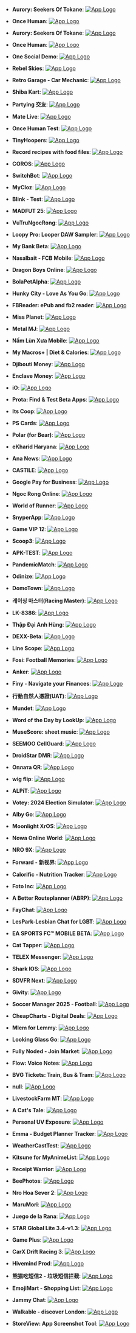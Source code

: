 - **Aurory: Seekers Of Tokane**: [![App Logo](https://is1-ssl.mzstatic.com/image/thumb/Purple211/v4/74/58/3f/74583ff9-bf0a-fda2-d722-fd41aed8ba14/AppIcon-0-0-1x_U007emarketing-0-8-0-85-220.png/200x200bb-80.png)](https://testflight.apple.com/join/FuaxsScP)
- **Once Human**: [![App Logo](https://is1-ssl.mzstatic.com/image/thumb/Purple221/v4/cf/e4/6e/cfe46e03-bb26-c780-62b9-801d22797ff2/AppIcon-0-0-1x_U007emarketing-0-10-0-0-85-220.png/200x200bb-80.png)](https://testflight.apple.com/join/P8z9Zbyj)

- **Aurory: Seekers Of Tokane**: [![App Logo](https://is1-ssl.mzstatic.com/image/thumb/Purple211/v4/74/58/3f/74583ff9-bf0a-fda2-d722-fd41aed8ba14/AppIcon-0-0-1x_U007emarketing-0-8-0-85-220.png/200x200bb-80.png)](https://testflight.apple.com/join/FuaxsScP)
- **Once Human**: [![App Logo](https://is1-ssl.mzstatic.com/image/thumb/Purple221/v4/cf/e4/6e/cfe46e03-bb26-c780-62b9-801d22797ff2/AppIcon-0-0-1x_U007emarketing-0-10-0-0-85-220.png/200x200bb-80.png)](https://testflight.apple.com/join/P8z9Zbyj)
- **One Social Demo**: [![App Logo](https://is1-ssl.mzstatic.com/image/thumb/Purple211/v4/33/31/94/333194dc-f2a0-7e64-988c-f1976f7e34c5/AppIcon-0-0-1x_U007ephone-0-1-85-220.png/200x200bb-80.png)](https://testflight.apple.com/join/aNcDUHZY)

- **Rebel Skies**: [![App Logo](https://is1-ssl.mzstatic.com/image/thumb/Purple211/v4/7f/d9/20/7fd92030-5c20-a3e5-5138-6551fc605353/AppIcon-0-0-1x_U007emarketing-0-10-0-0-85-220.png/200x200bb-80.png)](https://testflight.apple.com/join/MAPGP3FP)
- **Retro Garage - Car Mechanic**: [![App Logo](https://is1-ssl.mzstatic.com/image/thumb/Purple221/v4/d3/40/43/d3404354-9019-fed1-4755-893e4ee340c5/AppIcon-1x_U007emarketing-0-7-0-85-220-0.png/200x200bb-80.png)](https://testflight.apple.com/join/f3tg6O80)

- **Shiba Kart**: [![App Logo](https://is1-ssl.mzstatic.com/image/thumb/Purple221/v4/7a/10/03/7a100302-a57a-8073-9b8c-0b3b65e7d8d7/AppIcon-1x_U007emarketing-0-7-0-85-220-0.png/200x200bb-80.png)](https://testflight.apple.com/join/6vAKGRW7)
- **Partying 交友**: [![App Logo](https://is1-ssl.mzstatic.com/image/thumb/Purple221/v4/0f/f0/af/0ff0aff9-6801-329c-7cbd-788d3dd43665/AppIcon-0-0-1x_U007emarketing-0-5-0-0-85-220.png/200x200bb-80.png)](https://testflight.apple.com/join/XfyVnuyj)
- **Mate Live**: [![App Logo](https://is1-ssl.mzstatic.com/image/thumb/Purple211/v4/6c/8b/5a/6c8b5aa1-7f3d-5234-e2a4-58d2b8df3fe8/AppIcon-0-0-1x_U007ephone-0-0-85-220.png/200x200bb-80.png)](https://testflight.apple.com/join/w7rrqFpV)

- **Once Human Test**: [![App Logo](https://is1-ssl.mzstatic.com/image/thumb/Purple211/v4/63/53/4a/63534a37-5bed-4938-48d9-2c3ddcd02add/AppIcon-0-0-1x_U007emarketing-0-10-0-0-85-220.png/200x200bb-80.png)](https://testflight.apple.com/join/5EdjasS6)
- **TinyHoopers**: [![App Logo](https://is1-ssl.mzstatic.com/image/thumb/Purple211/v4/80/60/61/80606130-4137-0a7b-82b2-2266bf46eb14/AppIcon-0-0-1x_U007emarketing-0-7-0-85-220.png/200x200bb-80.png)](https://testflight.apple.com/join/kAGUUAN7)
- **Record recipes with food files**: [![App Logo](https://is1-ssl.mzstatic.com/image/thumb/Purple221/v4/88/7a/75/887a751f-4063-528f-2f39-33f0e227b73b/AppIcon-0-0-1x_U007epad-0-85-220.png/200x200bb-80.png)](https://testflight.apple.com/join/8SyQgx1n)

- **COROS**: [![App Logo](https://is1-ssl.mzstatic.com/image/thumb/Purple221/v4/de/76/c8/de76c865-a952-2321-061b-a20f27e92583/AppIcon-0-0-1x_U007emarketing-0-6-0-0-sRGB-85-220.png/200x200bb-80.png)](https://testflight.apple.com/join/ytW7Pwzm)

- **SwitchBot**: [![App Logo](https://is1-ssl.mzstatic.com/image/thumb/Purple221/v4/91/a9/49/91a94984-e4b6-f662-08f8-5ece7d7ed3c7/AppIcon-0-1x_U007emarketing-0-8-0-85-220-0.png/200x200bb-80.png)](https://testflight.apple.com/join/iRT1pi1s)

- **MyCloz**: [![App Logo](https://is1-ssl.mzstatic.com/image/thumb/Purple221/v4/f3/af/c3/f3afc362-a29a-55b3-7ab3-81ab1529c9ec/AppIcon-0-0-1x_U007ephone-0-1-85-220.png/200x200bb-80.png)](https://testflight.apple.com/join/M8mJqDyf)

- **Blink - Test**: [![App Logo](https://is1-ssl.mzstatic.com/image/thumb/Purple221/v4/aa/39/f0/aa39f08e-baa5-1545-123c-4f7cad5675f9/AppIcon-Test-0-0-1x_U007epad-0-0-sRGB-85-220.png/200x200bb-80.png)](https://testflight.apple.com/join/7Ao8gxyG)
- **MADFUT 25**: [![App Logo](https://is1-ssl.mzstatic.com/image/thumb/Purple211/v4/0c/8a/7d/0c8a7d59-7c99-f5f2-074b-70043981a24a/AppIcon-0-0-1x_U007emarketing-0-7-0-85-220.png/200x200bb-80.png)](https://testflight.apple.com/join/fYRuSXAa)

- **VuTruNgocRong**: [![App Logo](https://is1-ssl.mzstatic.com/image/thumb/Purple221/v4/a2/38/93/a23893e4-0d01-b0f0-b2f1-6122439307ae/AppIcon-0-0-1x_U007emarketing-0-7-0-85-220.png/200x200bb-80.png)](https://testflight.apple.com/join/EwUqqTrM)
- **Loopy Pro: Looper DAW Sampler**: [![App Logo](https://is1-ssl.mzstatic.com/image/thumb/Purple221/v4/30/ae/16/30ae1649-54eb-5f34-b05f-8148ebd8dcd2/AppIcon-0-0-1x_U007emarketing-0-5-0-0-85-220.png/200x200bb-80.png)](https://testflight.apple.com/join/qcojkh32)

- **My Bank Beta**: [![App Logo](https://is1-ssl.mzstatic.com/image/thumb/Purple211/v4/37/45/c3/3745c3c9-06e3-f3e4-6b4e-7577b9c65784/AppIcon-0-0-1x_U007emarketing-0-7-0-0-85-220.png/200x200bb-80.png)](https://testflight.apple.com/join/ukGDuc5w)
- **Nasalbait - FCB Mobile**: [![App Logo](https://is1-ssl.mzstatic.com/image/thumb/Purple221/v4/1d/53/72/1d5372bd-a3a9-f78f-70d7-e5e261d78806/AppIcon-1x_U007emarketing-0-10-0-85-220-0.png/200x200bb-80.png)](https://testflight.apple.com/join/8sEQVAG7)

- **Dragon Boys Online**: [![App Logo](https://is1-ssl.mzstatic.com/image/thumb/Purple221/v4/88/95/96/8895969c-6359-979a-f893-888cb583815b/AppIcon-0-0-1x_U007emarketing-0-9-0-85-220.png/200x200bb-80.png)](https://testflight.apple.com/join/LSssxcKH)

- **BolaPetAlpha**: [![App Logo](https://is1-ssl.mzstatic.com/image/thumb/Purple211/v4/dc/0b/9e/dc0b9e7d-673e-b36e-0dbb-78633c56b571/AppIcon.lsr/200x200bb-80.png)](https://testflight.apple.com/join/vnuy1pT4)
- **Hunky City - Love As You Go**: [![App Logo](https://is1-ssl.mzstatic.com/image/thumb/Purple221/v4/6b/69/cc/6b69ccd3-cd13-54fa-01c4-cd9c8e3fac36/AppIcon-0-0-1x_U007emarketing-0-5-0-85-220.png/200x200bb-80.png)](https://testflight.apple.com/join/qcKguWYA)
- **FBReader: ePub and fb2 reader**: [![App Logo](https://is1-ssl.mzstatic.com/image/thumb/Purple221/v4/24/68/4e/24684ecd-4357-0629-02c8-f80c964ea37b/AppIcon-0-0-1x_U007emarketing-0-0-0-8-0-0-85-220.png/200x200bb-80.png)](https://testflight.apple.com/join/RPqgSJrT)

- **Miss Planet**: [![App Logo](https://is1-ssl.mzstatic.com/image/thumb/Purple221/v4/17/f5/9b/17f59bc4-160a-f336-94ca-211fc2518ccb/AppIcon-0-0-1x_U007emarketing-0-10-0-0-85-220.png/200x200bb-80.png)](https://testflight.apple.com/join/t56NPmee)
- **Metal MJ**: [![App Logo](https://is1-ssl.mzstatic.com/image/thumb/Purple221/v4/b9/a6/41/b9a64121-057b-ce50-8d4f-f4102f716caf/AppIcon-0-0-1x_U007emarketing-0-5-0-85-220.png/200x200bb-80.png)](https://testflight.apple.com/join/EFNvO4Dw)

- **Nấm Lùn Xưa Mobile**: [![App Logo](https://is1-ssl.mzstatic.com/image/thumb/Purple221/v4/c2/97/f7/c297f790-bc47-9e12-1d0f-9ba3c6c658b7/AppIcon-0-0-1x_U007emarketing-0-10-0-85-220.png/200x200bb-80.png)](https://testflight.apple.com/join/tq7Jk7Wf)
- **My Macros+ | Diet & Calories**: [![App Logo](https://is1-ssl.mzstatic.com/image/thumb/Purple221/v4/cc/cd/4f/cccd4f1a-b1e1-7761-3996-30259b50c719/AppIcon2022-0-0-1x_U007epad-0-1-0-sRGB-85-220.png/200x200bb-80.png)](https://testflight.apple.com/join/D57uwXTy)
- **Djibouti Money**: [![App Logo](https://is1-ssl.mzstatic.com/image/thumb/Purple211/v4/f1/4f/59/f14f5925-6ce1-2657-44c3-3ac4c4926097/AppIcon-1x_U007emarketing-0-7-0-0-85-220-0.png/200x200bb-80.png)](https://testflight.apple.com/join/7ZcsEEsj)

- **Enclave Money**: [![App Logo](https://is1-ssl.mzstatic.com/image/thumb/Purple211/v4/68/58/7b/68587b4f-499f-abc9-f6e9-9c71dc649d4a/AppIcon-0-0-1x_U007emarketing-0-5-0-85-220.png/200x200bb-80.png)](https://testflight.apple.com/join/gzmuSjRp)

- **iO**: [![App Logo](https://is1-ssl.mzstatic.com/image/thumb/Purple221/v4/1c/e0/cd/1ce0cd62-7021-ca1f-49f1-697ed5d91a28/AppIcon-1x_U007emarketing-0-7-0-85-220-0.png/200x200bb-80.png)](https://testflight.apple.com/join/Iu2Ak4pj)

- **Prota: Find & Test Beta Apps**: [![App Logo](https://is1-ssl.mzstatic.com/image/thumb/Purple211/v4/a4/a9/9e/a4a99ec1-ea0b-24fe-a12d-d737be63b5d1/AppIcon-0-0-1x_U007ephone-0-1-85-220.png/200x200bb-80.png)](https://testflight.apple.com/join/A9hdmmrx)
- **Its Coop**: [![App Logo](https://is1-ssl.mzstatic.com/image/thumb/Purple211/v4/35/66/6b/35666bde-0816-9b7e-3431-cef127801bba/AppIcon-0-0-1x_U007epad-0-85-220.png/200x200bb-80.png)](https://testflight.apple.com/join/UatubSm6)

- **PS Cards**: [![App Logo](https://is1-ssl.mzstatic.com/image/thumb/Purple221/v4/d9/fb/8f/d9fb8f3a-1166-284d-734f-502decb93e29/AppIcon-0-0-1x_U007emarketing-0-10-0-85-220.png/200x200bb-80.png)](https://testflight.apple.com/join/Cj8mJQDw)
- **Polar (for Bear)**: [![App Logo](https://is1-ssl.mzstatic.com/image/thumb/Purple211/v4/3f/90/cb/3f90cbce-9649-8e20-104d-59d3d8441c02/AppIcon-0-0-1x_U007epad-0-85-220.png/200x200bb-80.png)](https://testflight.apple.com/join/YmZaEhAn)

- **eKharid Haryana**: [![App Logo](https://is1-ssl.mzstatic.com/image/thumb/Purple211/v4/ad/6d/49/ad6d491c-f912-060e-b487-86768b26056f/AppIcon-0-1x_U007emarketing-0-7-0-sRGB-85-220-0.png/200x200bb-80.png)](https://testflight.apple.com/join/T5w6WEwH)

- **Ana News**: [![App Logo](https://is1-ssl.mzstatic.com/image/thumb/Purple221/v4/72/07/3b/72073b1c-c3da-6b73-2157-990b7c596755/AppIcon-0-0-1x_U007emarketing-0-7-0-85-220.png/200x200bb-80.png)](https://testflight.apple.com/join/qMsUhjMb)

- **CASTILE**: [![App Logo](https://is1-ssl.mzstatic.com/image/thumb/Purple221/v4/3f/0b/b5/3f0bb5c2-02ee-50af-ad34-6c3d1f5538d5/AppIcon-1x_U007emarketing-0-7-0-85-220-0.png/200x200bb-80.png)](https://testflight.apple.com/join/qPNe7saf)

- **Google Pay for Business**: [![App Logo](https://is1-ssl.mzstatic.com/image/thumb/Purple221/v4/c5/f5/9a/c5f59af4-9b45-5d2f-aa0f-a6d617ee98ba/logo_google_pay_for_business_color-0-1x_U007emarketing-0-0-0-6-0-0-0-85-220-0.png/200x200bb-80.png)](https://testflight.apple.com/join/gpaXZTAW)
- **Ngoc Rong Online**: [![App Logo](https://is1-ssl.mzstatic.com/image/thumb/Purple211/v4/f4/5a/82/f45a82f3-d45f-8a70-9b2f-865561b39488/AppIcon-1x_U007emarketing-0-10-0-85-220-0.png/200x200bb-80.png)](https://testflight.apple.com/join/kCUaeHcu)
- **World of Runner**: [![App Logo](https://is1-ssl.mzstatic.com/image/thumb/Purple221/v4/9c/15/52/9c155293-9af8-a3da-84d4-ec47fdbbb58c/AppIcon-1x_U007emarketing-0-7-0-85-220-0.png/200x200bb-80.png)](https://testflight.apple.com/join/4Ru3fSCF)

- **SnyperApp**: [![App Logo](https://is1-ssl.mzstatic.com/image/thumb/Purple221/v4/81/23/3d/81233dc4-acb9-adb0-2b8e-4aba2447bd51/AppIcon-0-0-1x_U007ephone-0-85-220.png/200x200bb-80.png)](https://testflight.apple.com/join/o2B6KQ9M)

- **Game VIP 12**: [![App Logo](https://is1-ssl.mzstatic.com/image/thumb/Purple221/v4/80/73/83/8073838d-95d8-a484-7081-4eec7422f66f/AppIcon-1x_U007emarketing-0-10-0-85-220-0.png/200x200bb-80.png)](https://testflight.apple.com/join/H4NsEXZq)

- **Scoop3**: [![App Logo](https://is1-ssl.mzstatic.com/image/thumb/Purple211/v4/44/3f/8f/443f8f15-a097-ecaa-ab38-ee6004b0803c/AppIcon-0-0-1x_U007ephone-0-0-85-220.png/200x200bb-80.png)](https://testflight.apple.com/join/ynUk5mpm)

- **APK-TEST**: [![App Logo](https://is1-ssl.mzstatic.com/image/thumb/Purple221/v4/34/0e/be/340ebe67-0dc7-bc83-decf-e0c65c069978/AppIcon-0-0-1x_U007emarketing-0-5-0-0-sRGB-85-220.png/200x200bb-80.png)](https://testflight.apple.com/join/Zm62zLyL)

- **PandemicMatch**: [![App Logo](https://is1-ssl.mzstatic.com/image/thumb/Purple221/v4/55/54/3e/55543ee7-e978-ace5-b6be-d29296ff47fc/AppIcon-1x_U007emarketing-0-7-0-85-220-0.png/200x200bb-80.png)](https://testflight.apple.com/join/5sHGJNQw)

- **Odinize**: [![App Logo](https://is1-ssl.mzstatic.com/image/thumb/Purple221/v4/35/27/c8/3527c863-23cb-c062-ef3f-d1b2d9872cbb/AppIcon-0-0-1x_U007epad-0-1-85-220.png/200x200bb-80.png)](https://testflight.apple.com/join/YRjVP8jc)

- **DomoTown**: [![App Logo](https://is1-ssl.mzstatic.com/image/thumb/Purple221/v4/31/ea/a8/31eaa82c-a1ec-7406-0f0f-d1177c1de18a/AppIcon-0-0-1x_U007epad-0-85-220.png/200x200bb-80.png)](https://testflight.apple.com/join/yYWkE72G)

- **레이싱 마스터(Racing Master)**: [![App Logo](https://is1-ssl.mzstatic.com/image/thumb/Purple211/v4/20/cd/04/20cd04ce-207e-06c8-23ac-d612ee32a66d/AppIcon-0-0-1x_U007emarketing-0-7-0-85-220.png/200x200bb-80.png)](https://testflight.apple.com/join/BCXPdeR9)

- **LK-8386**: [![App Logo](https://is1-ssl.mzstatic.com/image/thumb/Purple221/v4/bd/6b/63/bd6b63dc-4d26-f0fc-010f-b84dd213a4fa/AppIcon-1x_U007emarketing-0-7-0-0-85-220-0.png/200x200bb-80.png)](https://testflight.apple.com/join/5GNfSuGz)

- **Thập Đại Anh Hùng**: [![App Logo](https://is1-ssl.mzstatic.com/image/thumb/Purple221/v4/ca/5e/3f/ca5e3fa4-3294-1db9-25c8-b4179e019c2e/AppIcon-1x_U007emarketing-0-7-0-85-220-0.png/200x200bb-80.png)](https://testflight.apple.com/join/QTRCucjB)

- **DEXX-Beta**: [![App Logo](https://is1-ssl.mzstatic.com/image/thumb/Purple211/v4/1b/e1/36/1be13637-a56a-0233-ae3c-3d3a0d3c207c/AppIcon-0-0-1x_U007ephone-0-1-0-85-220.png/200x200bb-80.png)](https://testflight.apple.com/join/7jRUSMaZ)

- **Line Scope**: [![App Logo](https://is1-ssl.mzstatic.com/image/thumb/Purple221/v4/09/12/60/09126088-6456-d907-2805-dfd267584a40/AppIcon-0-0-1x_U007epad-0-0-85-220.png/200x200bb-80.png)](https://testflight.apple.com/join/DhH9NQyU)

- **Fosi: Football Memories**: [![App Logo](https://is1-ssl.mzstatic.com/image/thumb/Purple211/v4/5b/1b/67/5b1b676a-32bf-1639-dbd2-e845f9f37f61/AppIcon-0-0-1x_U007ephone-0-1-85-220.png/200x200bb-80.png)](https://testflight.apple.com/join/Xshuytza)

- **Anker**: [![App Logo](https://is1-ssl.mzstatic.com/image/thumb/Purple221/v4/35/2f/3c/352f3c88-9c14-615a-0a24-05a0c3d2f67d/AppIcon-0-0-1x_U007emarketing-0-7-0-0-85-220.png/200x200bb-80.png)](https://testflight.apple.com/join/tUHIXyHt)

- **Finy - Navigate your Finances**: [![App Logo](https://is1-ssl.mzstatic.com/image/thumb/Purple211/v4/a1/57/47/a15747c3-563a-24ff-83f0-125450187241/AppIcon-0-0-1x_U007emarketing-0-7-0-85-220.png/200x200bb-80.png)](https://testflight.apple.com/join/MkTX9AHt)

- **行動自然人憑證(UAT)**: [![App Logo](https://is1-ssl.mzstatic.com/image/thumb/Purple221/v4/08/d2/27/08d2273a-99ae-6914-1a4d-682d841fc5a3/AppIcon-0-0-1x_U007emarketing-0-5-0-85-220.png/200x200bb-80.png)](https://testflight.apple.com/join/hgJK6hK4)

- **Mundet**: [![App Logo](https://is1-ssl.mzstatic.com/image/thumb/Purple221/v4/e7/52/46/e7524693-e85a-a968-f4af-80e54e08eb73/AppIcon-1x_U007emarketing-0-8-0-0-85-220-0.png/200x200bb-80.png)](https://testflight.apple.com/join/XRxtiZzk)

- **Word of the Day by LookUp**: [![App Logo](https://is1-ssl.mzstatic.com/image/thumb/Purple221/v4/3c/3d/2b/3c3d2b42-6d56-c597-71d3-0c7bbb7d6046/AppIcon-0-0-1x_U007epad-0-85-220.png/200x200bb-80.png)](https://testflight.apple.com/join/XLVl74eV)

- **MuseScore: sheet music**: [![App Logo](https://is1-ssl.mzstatic.com/image/thumb/Purple221/v4/5c/1b/08/5c1b089b-b016-e362-b2c3-0f1faff00e7a/AppIcon-0-0-1x_U007epad-0-10-0-85-220.png/200x200bb-80.png)](https://testflight.apple.com/join/1w7fkE6F)
- **SEEMOO CellGuard**: [![App Logo](https://is1-ssl.mzstatic.com/image/thumb/Purple211/v4/3c/84/e6/3c84e6df-c251-3cd0-6eda-68363d3fd9aa/AppIcon-0-0-1x_U007ephone-0-85-220.png/200x200bb-80.png)](https://testflight.apple.com/join/HrsaoHM3)

- **DroidStar DMR**: [![App Logo](https://is1-ssl.mzstatic.com/image/thumb/Purple211/v4/66/a2/e4/66a2e457-3426-4b38-5ce7-4e882e0ba24f/AppIcon-1x_U007emarketing-0-7-0-85-220-0.png/200x200bb-80.png)](https://testflight.apple.com/join/zQp3HuMs)

- **Оплата QR**: [![App Logo](https://is1-ssl.mzstatic.com/image/thumb/Purple221/v4/b8/46/7d/b8467dc0-91d2-fba4-46ff-f07e00e36ffa/AppIcon-0-0-1x_U007ephone-0-5-0-85-220.png/200x200bb-80.png)](https://testflight.apple.com/join/vBz2UI64)

- **wig flip**: [![App Logo](https://is1-ssl.mzstatic.com/image/thumb/Purple211/v4/9d/df/e0/9ddfe0db-bbdb-05a0-df7b-f9464597a9b8/AppIcon-0-0-1x_U007emarketing-0-7-0-85-220.png/200x200bb-80.png)](https://testflight.apple.com/join/vunydDwY)

- **ALPiT**: [![App Logo](https://is1-ssl.mzstatic.com/image/thumb/Purple221/v4/7d/c5/e3/7dc5e31c-e25c-b4fe-60f0-3af56a510473/AppIcon-0-0-1x_U007emarketing-0-7-0-85-220.png/200x200bb-80.png)](https://testflight.apple.com/join/lwjKv8oy)

- **Votey: 2024 Election Simulator**: [![App Logo](https://is1-ssl.mzstatic.com/image/thumb/Purple211/v4/fd/74/33/fd743378-eff2-143f-14ad-b108ef950a77/AppIcon-0-0-1x_U007ephone-0-1-0-85-220.png/200x200bb-80.png)](https://testflight.apple.com/join/PSw2g2qh)

- **Alby Go**: [![App Logo](https://is1-ssl.mzstatic.com/image/thumb/Purple211/v4/eb/dd/fc/ebddfca0-7440-9dbb-ad1a-1f1bf0123c1b/AppIcon-0-0-1x_U007epad-0-85-220.png/200x200bb-80.png)](https://testflight.apple.com/join/mdZZ9bdA)

- **Moonlight XrOS**: [![App Logo](https://is1-ssl.mzstatic.com/image/thumb/Purple211/v4/0e/39/e1/0e39e1e5-52d9-fba2-5950-19fb2b7f0e55/AppIcon.lsr/200x200bb-80.png)](https://testflight.apple.com/join/poWcaME5)

- **Nowa Online World**: [![App Logo](https://is1-ssl.mzstatic.com/image/thumb/Purple211/v4/66/b0/5a/66b05a6f-2200-26a1-66ee-a22e98bd6b8c/AppIcon-0-0-1x_U007emarketing-0-7-0-85-220.png/200x200bb-80.png)](https://testflight.apple.com/join/6QAZyVny)

- **NRO 9X**: [![App Logo](https://is1-ssl.mzstatic.com/image/thumb/Purple211/v4/e3/80/3c/e3803c92-2799-f964-c654-1f4e21c0f324/AppIcon-1x_U007emarketing-0-7-0-85-220-0.png/200x200bb-80.png)](https://testflight.apple.com/join/iBQpYuai)

- **Forward - 新视界**: [![App Logo](https://is1-ssl.mzstatic.com/image/thumb/Purple221/v4/05/a9/0d/05a90d78-00db-7b0d-b2a5-b77041a35cf0/AppIcon-0-1x_U007epad-0-1-85-220-0.png/200x200bb-80.png)](https://testflight.apple.com/join/7Nsb3Eu4)

- **Calorific - Nutrition Tracker**: [![App Logo](https://is1-ssl.mzstatic.com/image/thumb/Purple211/v4/60/62/f3/6062f3c2-4b59-bd02-f7a4-cf704466b07a/AppIcon-0-0-1x_U007epad-0-0-0-1-0-sRGB-85-220.png/200x200bb-80.png)](https://testflight.apple.com/join/GyJTmRWq)

- **Foto Inc**: [![App Logo](https://is1-ssl.mzstatic.com/image/thumb/Purple221/v4/16/bc/e4/16bce43f-34f7-62db-0aeb-865f9255ca70/AppIcon-0-0-1x_U007emarketing-0-7-0-85-220.png/200x200bb-80.png)](https://testflight.apple.com/join/6nXMFbZd)

- **A Better Routeplanner (ABRP)**: [![App Logo](https://is1-ssl.mzstatic.com/image/thumb/Purple221/v4/6a/27/74/6a27749f-5510-0137-16ca-764f22091514/AppIcon-0-0-1x_U007epad-0-0-85-220.png/200x200bb-80.png)](https://testflight.apple.com/join/uX9LuvcQ)

- **FayChat**: [![App Logo](https://is1-ssl.mzstatic.com/image/thumb/Purple221/v4/42/1f/8d/421f8d30-8809-41cf-34f3-9523874e2a2a/AppIcon-0-0-1x_U007epad-0-0-0-85-220.png/200x200bb-80.png)](https://testflight.apple.com/join/WWTw6GQq)
- **LesPark-Lesbian Chat for LGBT**: [![App Logo](https://is1-ssl.mzstatic.com/image/thumb/Purple221/v4/a1/c0/12/a1c012f4-8311-e7fb-39f7-b278a8dbe919/AppIcon-0-0-1x_U007emarketing-0-7-0-0-85-220.png/200x200bb-80.png)](https://testflight.apple.com/join/eo02STUC)

- **EA SPORTS FC™ MOBILE BETA**: [![App Logo](https://is1-ssl.mzstatic.com/image/thumb/Purple211/v4/ae/78/da/ae78da9b-201e-bead-bdf0-bc603d796625/AppIcon-1x_U007emarketing-0-7-0-85-220-0.png/200x200bb-80.png)](https://testflight.apple.com/join/RsasaCM6)

- **Cat Tapper**: [![App Logo](https://is1-ssl.mzstatic.com/image/thumb/Purple211/v4/31/1c/e1/311ce1ea-55ae-3976-4120-95377eceafc2/AppIcon-0-0-1x_U007emarketing-0-10-0-85-220.png/200x200bb-80.png)](https://testflight.apple.com/join/GMRqeQjH)

- **TELEX Messenger**: [![App Logo](https://is1-ssl.mzstatic.com/image/thumb/Purple211/v4/a0/75/66/a07566f1-a582-5d80-a912-41e370ae86d3/AppIcon-0-0-1x_U007emarketing-0-10-0-0-85-220.png/200x200bb-80.png)](https://testflight.apple.com/join/1fAbutzp)

- **Shark IOS**: [![App Logo](https://is1-ssl.mzstatic.com/image/thumb/Purple211/v4/48/35/b6/4835b6ee-2af0-d751-f44a-50369cd3228a/AppIcon-0-0-1x_U007emarketing-0-0-0-7-0-0-sRGB-0-0-0-GLES2_U002c0-512MB-85-220-0-0.png/200x200bb-80.png)](https://testflight.apple.com/join/bB2HPTuY)

- **SDVFR Next**: [![App Logo](https://is1-ssl.mzstatic.com/image/thumb/Purple211/v4/08/ef/16/08ef16ad-6896-88cc-59a3-985815a11340/AppIcon-0-0-1x_U007epad-0-0-0-1-0-0-85-220.png/200x200bb-80.png)](https://testflight.apple.com/join/AT7TlgcE)

- **Givity**: [![App Logo](https://is1-ssl.mzstatic.com/image/thumb/Purple221/v4/aa/50/e9/aa50e940-8693-77be-6fcc-a9fa70bba25b/AppIcon-0-0-1x_U007emarketing-0-10-0-0-85-220.png/200x200bb-80.png)](https://testflight.apple.com/join/GrWeWLPG)

- **Soccer Manager 2025 - Football**: [![App Logo](https://is1-ssl.mzstatic.com/image/thumb/Purple221/v4/66/ec/71/66ec7147-09f7-1790-7fad-906cc5915ed2/AppIcon-0-0-1x_U007emarketing-0-7-0-85-220.png/200x200bb-80.png)](https://testflight.apple.com/join/5UZ93A7a)

- **CheapCharts - Digital Deals**: [![App Logo](https://is1-ssl.mzstatic.com/image/thumb/Purple211/v4/c1/9c/7a/c19c7a5a-12b5-180e-3d09-e42d5dd782db/AppIcon-0-0-1x_U007emarketing-0-7-0-0-85-220.png/200x200bb-80.png)](https://testflight.apple.com/join/ZGiJbkWU)

- **Mlem for Lemmy**: [![App Logo](https://is1-ssl.mzstatic.com/image/thumb/Purple211/v4/50/10/12/50101243-ee08-a190-0c14-3dc5653bdd12/AppIcon-0-1x_U007epad-0-0-0-1-0-85-220-0.png/200x200bb-80.png)](https://testflight.apple.com/join/YtE2Q5BQ)

- **Looking Glass Go**: [![App Logo](https://is1-ssl.mzstatic.com/image/thumb/Purple221/v4/63/ba/ef/63baef35-bf18-a30f-df0c-9b242d1cce1c/AppIcon-0-0-1x_U007emarketing-0-5-0-85-220.png/200x200bb-80.png)](https://testflight.apple.com/join/FFLthjud)

- **Fully Noded - Join Market**: [![App Logo](https://is1-ssl.mzstatic.com/image/thumb/Purple221/v4/cd/4f/54/cd4f5459-20cd-3474-e521-ab3e4868103c/AppIcon-5-0-0-1x_U007emarketing-0-10-0-85-220.png/200x200bb-80.png)](https://testflight.apple.com/join/tCJpj8cZ)

- **Flow: Voice Notes**: [![App Logo](https://is1-ssl.mzstatic.com/image/thumb/Purple211/v4/a3/ba/9b/a3ba9b7b-2eb8-274a-0574-c204da6cf181/AppIcon-0-0-1x_U007ephone-0-8-0-85-220.png/200x200bb-80.png)](https://testflight.apple.com/join/yuBJNWJE)

- **BVG Tickets: Train, Bus & Tram**: [![App Logo](https://is1-ssl.mzstatic.com/image/thumb/Purple211/v4/62/2a/70/622a706e-fd23-bab8-ee0c-5fd75a400d63/AppIcon-0-0-1x_U007emarketing-0-10-0-85-220.png/200x200bb-80.png)](https://testflight.apple.com/join/Z1tFcuDE)

- **null**: [![App Logo](https://testflight.apple.com/images/testflight-1200_27.jpg)](https://testflight.apple.com/join/aaxrhqBp)

- **LivestockFarm MT**: [![App Logo](https://is1-ssl.mzstatic.com/image/thumb/Purple211/v4/2c/f6/ba/2cf6bab5-1017-ffa9-feaf-778f8e9ace42/AppIcon-vd011-0-0-1x_U007emarketing-0-10-0-0-85-220.png/200x200bb-80.png)](https://testflight.apple.com/join/NhQGfAuZ)

- **A Cat's Tale**: [![App Logo](https://is1-ssl.mzstatic.com/image/thumb/Purple221/v4/f2/fc/90/f2fc90b0-4c6f-c184-0c37-5a3fdf9395d8/AppIcon-0-0-1x_U007emarketing-0-11-0-85-220.png/200x200bb-80.png)](https://testflight.apple.com/join/uM4vDARJ)

- **Personal UV Exposure**: [![App Logo](https://is1-ssl.mzstatic.com/image/thumb/Purple221/v4/d2/7c/35/d27c3569-cc41-c01b-a335-f058aba3e332/AppIcon-0-0-1x_U007ephone-0-1-85-220.png/200x200bb-80.png)](https://testflight.apple.com/join/tDDyaJvU)

- **Emma - Budget Planner Tracker**: [![App Logo](https://is1-ssl.mzstatic.com/image/thumb/Purple211/v4/44/26/d1/4426d1d3-4768-3007-4326-b5ca92b37972/AppIcon-0-0-1x_U007epad-0-10-0-0-85-220.png/200x200bb-80.png)](https://testflight.apple.com/join/bAUBcvcV)

- **WeatherCastTest**: [![App Logo](https://is1-ssl.mzstatic.com/image/thumb/Purple211/v4/16/5f/e5/165fe5ee-81c8-870e-aa35-fbf9818eeee7/AppIcon-0-0-1x_U007ephone-0-0-0-0-0-0-sRGB-85-220.png/200x200bb-80.png)](https://testflight.apple.com/join/wc7ZQ9ux)

- **Kitsune for MyAnimeList**: [![App Logo](https://is1-ssl.mzstatic.com/image/thumb/Purple221/v4/69/06/d9/6906d9bd-dae9-c651-fd7e-a276f0cd1c1c/AppIcon-0-1x_U007epad-0-1-85-220-0.png/200x200bb-80.png)](https://testflight.apple.com/join/PgrnyTFZ)

- **Receipt Warrior**: [![App Logo](https://is1-ssl.mzstatic.com/image/thumb/Purple221/v4/bc/d7/5e/bcd75eab-aad6-cc7f-4f8f-3c250145cc07/AppIcon-0-0-1x_U007epad-0-85-220.png/200x200bb-80.png)](https://testflight.apple.com/join/PsV5B6DB)

- **BeePhotos**: [![App Logo](https://is1-ssl.mzstatic.com/image/thumb/Purple221/v4/b6/3d/a4/b63da4cb-ab2e-2b1c-698c-f796d83e4569/AppIcon-0-0-1x_U007emarketing-0-7-0-85-220.png/200x200bb-80.png)](https://testflight.apple.com/join/2Ey9qsfQ)

- **Nro Hoa Sever 2**: [![App Logo](https://is1-ssl.mzstatic.com/image/thumb/Purple221/v4/3f/5e/36/3f5e3621-f0e3-e8de-970b-8e4ab16916a3/AppIcon-1x_U007emarketing-0-7-0-85-220-0.png/200x200bb-80.png)](https://testflight.apple.com/join/iBQpYuai)

- **MaruMori**: [![App Logo](https://is1-ssl.mzstatic.com/image/thumb/Purple211/v4/0b/1f/0e/0b1f0e4e-c6d8-d18f-21a2-dd9e40a230cf/AppIcon-0-0-1x_U007emarketing-0-10-0-0-85-220.png/200x200bb-80.png)](https://testflight.apple.com/join/MfpPbqCq)

- **Juego de la Rana**: [![App Logo](https://is1-ssl.mzstatic.com/image/thumb/Purple211/v4/3b/10/13/3b10130e-d9d8-5eb2-7390-d6a88a949591/AppIcon-0-0-1x_U007epad-0-85-220.jpeg/200x200bb-80.png)](https://testflight.apple.com/join/3b6ujPfg)

- **STAR Global Lite 3.4-v1.3**: [![App Logo](https://is1-ssl.mzstatic.com/image/thumb/Purple211/v4/46/2c/24/462c241f-d249-5c7b-e5b6-e45940eae360/AppIcon-1x_U007emarketing-0-0-GLES2_U002c0-512MB-sRGB-0-0-0-85-220-0-0-0-8.png/200x200bb-80.png)](https://testflight.apple.com/join/We5AU9nj)

- **Game Plus**: [![App Logo](https://is1-ssl.mzstatic.com/image/thumb/Purple221/v4/56/b6/d3/56b6d3b5-2717-4d0d-8edb-17571bfe6a5d/AppIcon-1x_U007emarketing-0-10-0-85-220-0.png/200x200bb-80.png)](https://testflight.apple.com/join/dE783dF2)

- **CarX Drift Racing 3**: [![App Logo](https://is1-ssl.mzstatic.com/image/thumb/Purple211/v4/90/e9/73/90e973e2-33aa-91ce-4234-fa8d1d1ff5cf/AppIcon-1x_U007emarketing-0-7-0-85-220-0.png/200x200bb-80.png)](https://testflight.apple.com/join/pJ9DutTv)

- **Hivemind Prod**: [![App Logo](https://is1-ssl.mzstatic.com/image/thumb/Purple211/v4/3f/ad/fc/3fadfc17-8247-4315-6583-3237f2c13cf2/prodAppIcon-0-0-1x_U007emarketing-0-7-0-85-220.png/200x200bb-80.png)](https://testflight.apple.com/join/jRuKdZkB)

- **熊猫吃短信2 - 垃圾短信拦截**: [![App Logo](https://is1-ssl.mzstatic.com/image/thumb/Purple211/v4/cc/48/b2/cc48b2ef-1fc7-9788-af58-71ed3129aaa0/AppIcon-0-1x_U007epad-0-1-85-220-0.png/200x200bb-80.png)](https://testflight.apple.com/join/fwtX43eH)
- **EmojiMart - Shopping List**: [![App Logo](https://is1-ssl.mzstatic.com/image/thumb/Purple211/v4/91/82/04/918204ec-c467-c57e-f07c-beeb9e1cf931/AppIcon-0-0-1x_U007epad-0-85-220.png/200x200bb-80.png)](https://testflight.apple.com/join/yHQZwjJm)
- **Jammy Chat**: [![App Logo](https://is1-ssl.mzstatic.com/image/thumb/Purple211/v4/fc/40/e8/fc40e8f1-aec3-25d5-9abc-b55ac6e29ac6/AppIcon-0-0-1x_U007epad-0-0-85-220.png/200x200bb-80.png)](https://testflight.apple.com/join/pAPfDurg?utm_source=X&utm_medium=Social+Media&utm_campaign=prototype+beta)
- **Walkable - discover London**: [![App Logo](https://is1-ssl.mzstatic.com/image/thumb/Purple211/v4/e5/83/11/e5831192-793a-2ed7-8815-41f4f9e80143/AppIcon-0-0-1x_U007ephone-0-1-0-85-220.png/200x200bb-80.png)](https://testflight.apple.com/join/TlBT81QP)
- **StoreView: App Screenshot Tool**: [![App Logo](https://is1-ssl.mzstatic.com/image/thumb/Purple211/v4/4b/f6/c6/4bf6c698-ad22-defb-4181-c1a713ae534e/AppIcon-0-0-1x_U007epad-0-0-sRGB-GLES2_U002c0-85-220.png/200x200bb-80.png)](https://testflight.apple.com/join/pR7eH0GB)